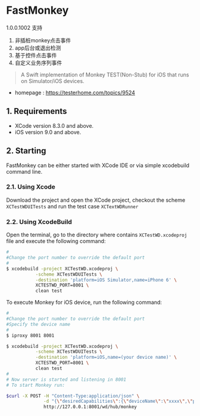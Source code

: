 # FastMonkey 

1.0.0.1002 支持
1. 非插桩monkey点击事件
2. app后台或退出检测
3. 基于控件点击事件
4. 自定义业务序列事件


> A Swift implementation of Monkey TEST(Non-Stub) for iOS that runs on Simulator/iOS devices. 

- homepage :  https://testerhome.com/topics/9524

## 1. Requirements

- XCode version 8.3.0 and above.
- iOS version 9.0 and above.

## 2. Starting 

FastMonkey can be either started with XCode IDE or via simple xcodebuild command line. 

### 2.1. Using Xcode

Download the project and open the XCode project, checkout the scheme `XCTestWDUITests` and run the test case `XCTextWDRunner`

### 2.2. Using XcodeBuild

Open the terminal, go to the directory where contains `XCTestWD.xcodeproj` file and execute the following command:

``` bash
#
#Change the port number to override the default port 
#
$ xcodebuild -project XCTestWD.xcodeproj \
           -scheme XCTestWDUITests \
           -destination 'platform=iOS Simulator,name=iPhone 6' \
           XCTESTWD_PORT=8001 \
           clean test
```

To execute Monkey for iOS device, run the following command:

``` bash
#
#Change the port number to override the default port 
#Specify the device name
#
$ iproxy 8001 8001

$ xcodebuild -project XCTestWD.xcodeproj \
           -scheme XCTestWDUITests \
           -destination 'platform=iOS,name=(your device name)' \
           XCTESTWD_PORT=8001 \
           clean test
#
# Now server is started and listening in 8001
# To start Monkey run:

$curl -X POST -H "Content-Type:application/json" \
              -d "{\"desiredCapabilities\":{\"deviceName\":\"xxxx\",\"platformName\":\"iOS\", \"bundleId\":\"com.PandaTV.Live-iPhone\",\"autoAcceptAlerts\":\"false\"}}" \
			  http://127.0.0.1:8001/wd/hub/monkey


```
